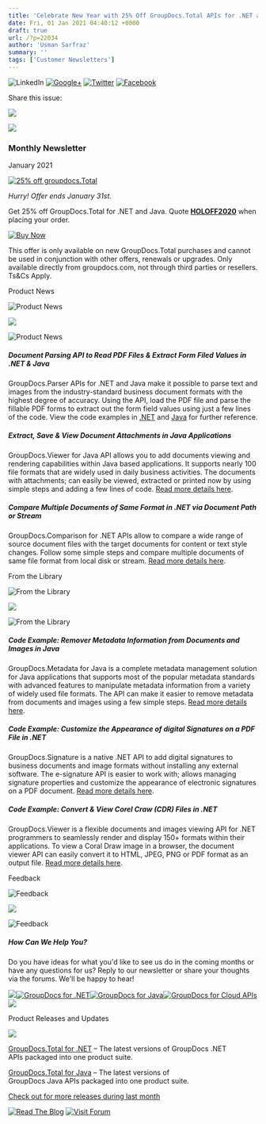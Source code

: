 ```yaml
---
title: 'Celebrate New Year with 25% Off GroupDocs.Total APIs for .NET and Java'
date: Fri, 01 Jan 2021 04:40:12 +0000
draft: true
url: /?p=22034
author: 'Usman Sarfraz'
summary: ''
tags: ['Customer Newsletters']
---
```


![LinkedIn](https://newsletter.groupdocs.com/uploadimages/image/linkedIn-Icon.png) [![Google+](https://newsletter.groupdocs.com/uploadimages/image/youTube-Icon%281%29.png)](https://www.youtube.com/c/groupdocs?utm_source=nl&utm_campaign=nl-jan2021&utm_medium=link) [![Twitter](https://newsletter.groupdocs.com/uploadimages/image/twitter-Icon.png)](https://twitter.com/GroupDocs?utm_source=nl&utm_campaign=nl-jan2021&utm_medium=link) [![Facebook](https://newsletter.groupdocs.com/uploadimages/image/facebook-Icon.png)](https://www.facebook.com/GroupDocs?utm_source=nl&utm_campaign=nl-jan2021&utm_medium=link)

Share this issue:

![](https://newsletter.groupdocs.com/uploadimages/image/asposeimages/newsletter/separator-690px.png)

[![](https://newsletter.groupdocs.com/uploadimages/image/new-groupdocs-logo.png)](https://www.groupdocs.com/?utm_source=nl&utm_campaign=nl-apr18&utm_medium=link)

### Monthly Newsletter

January 2021

[![25% off groupdocs.Total](https://products.groupdocs.com/Images/Newsletter/Dec2020/advert_jan_2020_groupdocs.png "25% off groupdocs.Total")](https://www.groupdocs.com/holiday-offer-2020/?utm_source=nl&utm_campaign=nl-jan2021&utm_medium=link)

_Hurry! Offer ends January 31st._  

Get 25% off GroupDocs.Total for .NET and Java. Quote [**HOLOFF2020**](https://purchase.groupdocs.com/) when placing your order.

[![Buy Now](https://newsletter.groupdocs.com/uploadimages/image/ActionButtonsDec2018.png "Buy NOW")](https://www.groupdocs.com/holiday-offer-2018?utm_source=nl&utm_campaign=nl-jan19&utm_medium=link)

This offer is only available on new GroupDocs.Total purchases and cannot be used in conjunction with other offers, renewals or upgrades. Only available directly from groupdocs.com, not through third parties or resellers. Ts&Cs Apply.

Product News

![Product News](https://newsletter.groupdocs.com/uploadimages/image/asposeimages/newsletter/productNews-Icon.png)

![](https://newsletter.groupdocs.com/uploadimages/image/asposeimages/newsletter/separator-630px.png)

![Product News](https://newsletter.groupdocs.com/uploadimages/image/asposeimages/newsletter/productNews-Icon.png)

##### Document Parsing API to Read PDF Files & Extract Form Filed Values in .NET & Java

GroupDocs.Parser APIs for .NET and Java make it possible to parse text and images from the industry-standard business document formats with the highest degree of accuracy. Using the API, load the PDF file and parse the fillable PDF forms to extract out the form field values using just a few lines of the code. View the code examples in [.NET](https://blog.groupdocs.com/2020/12/23/parse-and-extract-data-from-pdf-forms-in-csharp/?utm_source=nl&utm_campaign=nl-jan2021&utm_medium=link) and [Java](https://blog.groupdocs.com/2020/12/09/parse-and-extract-data-from-pdf-forms-in-java/?utm_source=nl&utm_campaign=nl-jan2021&utm_medium=link) for further reference.

##### Extract, Save & View Document Attachments in Java Applications

GroupDocs.Viewer for Java API allows you to add documents viewing and rendering capabilities within Java based applications. It supports nearly 100 file formats that are widely used in daily business activities. The documents with attachments; can easily be viewed, extracted or printed now by using simple steps and adding a few lines of code. [Read more details here](https://docs.groupdocs.com/viewer/java/processing-attachments/).

##### Compare Multiple Documents of Same Format in .NET via Document Path or Stream

GroupDocs.Comparison for .NET APIs allow to compare a wide range of source document files with the target documents for content or text style changes. Follow some simple steps and compare multiple documents of same file format from local disk or stream. [Read more details here](https://docs.groupdocs.com/comparison/net/compare-multiple-documents/?utm_source=nl&utm_campaign=nl-jan2021&utm_medium=link).

From the Library

![From the Library](https://newsletter.aspose.com/uploadimages/image/asposeimages/newsletter/fromLibrary-Icon.png)

![](https://newsletter.aspose.com/uploadimages/image/asposeimages/newsletter/separator-630px.png)

![From the Library](https://newsletter.aspose.com/uploadimages/image/asposeimages/newsletter/fromLibrary-Icon.png)

##### Code Example: Remover Metadata Information from Documents and Images in Java

GroupDocs.Metadata for Java is a complete metadata management solution for Java applications that supports most of the popular metadata standards with advanced features to manipulate metadata information from a variety of widely used file formats. The API can make it easier to remove metadata from documents and images using a few simple steps. [Read more details here](https://blog.groupdocs.com/2020/12/17/remove-metadata-from-documents-and-images-using-java/?utm_source=nl&utm_campaign=nl-jan2021&utm_medium=link).

##### Code Example: Customize the Appearance of digital Signatures on a PDF File in .NET

GroupDocs.Signature is a native .NET API to add digital signatures to business documents and image formats without installing any external software. The e-signature API is easier to work with; allows managing signature properties and customize the appearance of electronic signatures on a PDF document. [Read more details here](https://docs.groupdocs.com/signature/net/groupdocs-signature-for-net-20-10-release-notes/?utm_source=nl&utm_campaign=nl-jan2021&utm_medium=link).

##### Code Example: Convert & View Corel Craw (CDR) Files in .NET

GroupDocs.Viewer is a flexible documents and images viewing API for .NET programmers to seamlessly render and display 150+ formats within their applications. To view a Coral Draw image in a browser, the document viewer API can easily convert it to HTML, JPEG, PNG or PDF format as an output file. [Read more details here](https://docs.groupdocs.com/viewer/net/how-to-convert-and-view-cdr-files/?utm_source=nl&utm_campaign=nl-jan2021&utm_medium=link).

Feedback

![Feedback](https://newsletter.groupdocs.com/uploadimages/image/asposeimages/newsletter/giveFeedback-Icon.png)

![](https://newsletter.groupdocs.com/uploadimages/image/asposeimages/newsletter/separator-630px.png)

![Feedback](https://newsletter.groupdocs.com/uploadimages/image/asposeimages/newsletter/giveFeedback-Icon.png)

##### How Can We Help You?

Do you have ideas for what you'd like to see us do in the coming months or have any questions for us? Reply to our newsletter or share your thoughts via the forums. We'll be happy to hear!

![](https://www.aspose.com/Images/Newsletter/april-2017/spacer-nl.png)[![GroupDocs for .NET](https://newsletter.groupdocs.com/uploadimages/image/dotNet-Icon.png)](https://products.groupdocs.com/total/net?utm_source=nl&utm_campaign=nl-jan2021&utm_medium=link)[![GroupDocs for Java](https://newsletter.groupdocs.com/uploadimages/image/java-Icon.png)](https://products.groupdocs.com/total/java?utm_source=nl&utm_campaign=nl-jan2021&utm_medium=link)[![GroupDocs for Cloud APIs](https://newsletter.groupdocs.com/uploadimages/image/cloudApi-Icon.png)](https://products.groupdocs.cloud/?utm_source=nl&utm_campaign=nl-jan2021&utm_medium=link)![](https://www.aspose.com/Images/Newsletter/april-2017/spacer-nl.png)

Product Releases and Updates

![](https://newsletter.groupdocs.com/uploadimages/image/asposeimages/newsletter/separator-630px.png)

[GroupDocs.Total for .NET](https://products.groupdocs.com/total/net?utm_source=nl&utm_campaign=nl-jan2021&utm_medium=link) – The latest versions of GroupDocs .NET APIs packaged into one product suite.

[GroupDocs.Total for Java](https://products.groupdocs.com/total/java?utm_source=nl&utm_campaign=nl-jan2021&utm_medium=link) – The latest versions of GroupDocs Java APIs packaged into one product suite.

[Check out for more releases during last month](https://releases.groupdocs.com/?utm_source=nl&utm_campaign=nl-jan2021&utm_medium=link)

[![Read The Blog](https://newsletter.groupdocs.com/uploadimages/image/readBlog-ActionButton%281%29.png)](https://blog.groupdocs.com/?utm_source=nl&utm_campaign=nl-jan2021&utm_medium=link) [![Visit Forum](https://newsletter.groupdocs.com/uploadimages/image/visitForum-ActionButton%281%29.png)](https://forum.groupdocs.com/?utm_source=nl&utm_campaign=nl-jan2021&utm_medium=link)



